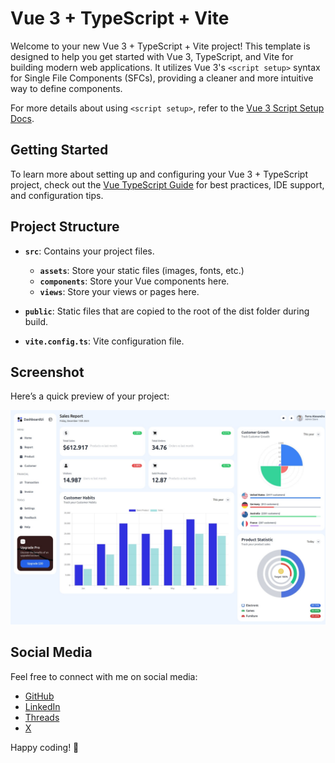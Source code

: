# Vue 3 + TypeScript + Vite

Welcome to your new Vue 3 + TypeScript + Vite project! This template is designed to help you get started with Vue 3, TypeScript, and Vite for building modern web applications. It utilizes Vue 3's `<script setup>` syntax for Single File Components (SFCs), providing a cleaner and more intuitive way to define components.

For more details about using `<script setup>`, refer to the [Vue 3 Script Setup Docs](https://v3.vuejs.org/api/sfc-script-setup.html#sfc-script-setup).

## Getting Started

To learn more about setting up and configuring your Vue 3 + TypeScript project, check out the [Vue TypeScript Guide](https://vuejs.org/guide/typescript/overview.html#project-setup) for best practices, IDE support, and configuration tips.

## Project Structure

- **`src`**: Contains your project files.
  - **`assets`**: Store your static files (images, fonts, etc.)
  - **`components`**: Store your Vue components here.
  - **`views`**: Store your views or pages here.
  
- **`public`**: Static files that are copied to the root of the dist folder during build.
- **`vite.config.ts`**: Vite configuration file.
  
## Screenshot

Here’s a quick preview of your project:

![Screenshot](src/assets/images/screenshot.jpeg)

## Social Media

Feel free to connect with me on social media:

- [GitHub](https://github.com/upovibe)
- [LinkedIn](https://www.linkedin.com/in/upovibe/)
- [Threads](https://www.threads.net/upovibe)
- [X](https://www.x.com/upovibe)

Happy coding! 🚀
